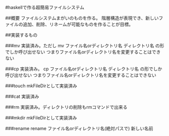 #haskellで作る超簡易ファイルシステム

##概要
ファイルシステムまがいのものを作る。
階層構造が表現でき、新しいファイルの追加、削除、リネームが可能なものを作ることが目標。

##実装するもの

###mv
実装済み。ただし
mv ファイル名orディレクトリ名 ディレクトリ名
の形でしか呼び出せない
つまりファイル名orディレクトリ名を変更することはできない

###cp
実装済み。
cp ファイル名orディレクトリ名 ディレクトリ名
の形でしか呼び出せない
つまりファイル名orディレクトリ名を変更することはできない

###touch
mkFileDirとして実装済み

###cat
実装済み

###rm
実装済み。ディレクトリの削除もrmコマンドで出来る

###mkdir
mkFileDirとして実装済み

###rename
rename ファイル名orディレクトリ名(絶対パスで) 新しい名前
